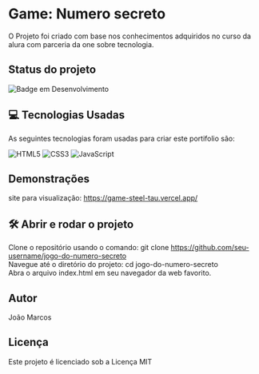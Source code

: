 
# Game: Numero secreto

O Projeto foi criado com base nos conhecimentos adquiridos no curso da alura com parceria da one sobre tecnologia.

## Status do projeto
![Badge em Desenvolvimento](http://img.shields.io/static/v1?label=STATUS&message=Concluido&color=GREEN&style=for-the-badge)


##  💻  Tecnologias Usadas
As seguintes tecnologias foram usadas para criar este portifolio são:

![HTML5](https://img.shields.io/badge/html5-%23E34F26.svg?style=for-the-badge&logo=html5&logoColor=white) 
![CSS3](https://img.shields.io/badge/css3-%231572B6.svg?style=for-the-badge&logo=css3&logoColor=white) 
![JavaScript](https://img.shields.io/badge/javascript-%23323330.svg?style=for-the-badge&logo=javascript&logoColor=%23F7DF1E) 

## Demonstrações

site para visualização: https://game-steel-tau.vercel.app/

## 🛠️ Abrir e rodar o projeto

Clone o repositório usando o comando: git clone https://github.com/seu-username/jogo-do-numero-secreto<br/>
Navegue até o diretório do projeto: cd jogo-do-numero-secreto<br/>
Abra o arquivo index.html em seu navegador da web favorito.

## Autor
João Marcos

## Licença
Este projeto é licenciado sob a Licença MIT
